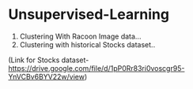 # Unsupervised-Learning
1) Clustering With Racoon Image data...
2) Clustering with historical Stocks dataset..

(Link for Stocks dataset- https://drive.google.com/file/d/1pP0Rr83ri0voscgr95-YnVCBv6BYV22w/view)
